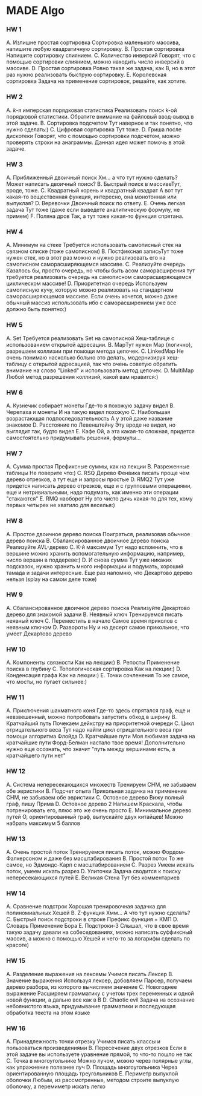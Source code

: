 # MADE Algo

### HW 1

A. Излишне простая сортировка Сортировка маленького массива, напишите любую квадратичную сортировку.
B. Простая сортировка Напишите сортировку слиянием.
C. Количество инверсий Говорят, что с помощью сортировки слиянием, можно находить число инверсий в массиве.
D. Простая сортировка Ровно такая же задача, как B, но в этот раз нужно реализовать быструю сортировку.
E. Королевская сортировка Задача на применение сортировок, решайте, как хотите.

### HW 2

A. $k$-я имперская порядковая статистика Реализовать поиск k-ой порядковой статистики. Обратите внимание на файловый ввод-вывод в этой задаче.
B. Сортировка подсчетом Тут наверное и так понятно, что нужно сделать:)
C. Цифровая сортировка Тут тоже.
D. Гриша после дискотеки Говорят, что с помощью сортировки подсчетом, можно проверять строки на анаграммы. Данная идея может помочь в этой задаче.

### HW 3

A. Приближенный двоичный поиск Хм... а что тут нужно сделать? Может написать двоичный поиск?
B. Быстрый поиск в массивеТут, вроде, тоже.
C. Квадратный корень и квадратный квадрат А вот тут какая-то вещественная функция, интересно, она монотонная или выпуклая?
D. Веревочки Двоичный поиск по ответу.
E. Очень легкая задача Тут тоже (даже если выведете аналитическую формулу, не примем)
F. Поляна дров Так, а тут тоже какая-то функция спрятана.

### HW 4

A. Минимум на стеке Требуется использовать самописный стек на связном списке (тоже самописном)
B. Постфиксная записьТут тоже нужен стек, но в этот раз можно и нужно реализовать его на самописном саморасширяющемся массиве.
C. Реализуйте очередь Казалось бы, просто очередь, но чтобы быть асом саморасширения тут требуется реализовать очередь на самописном саморасширяющемся циклическом массиве!
D. Приоритетная очередь Используем самописную кучу, которую можно реализовать на стандартном саморасширяющемся массиве. Если очень хочется, можно даже обычный массив использовать ибо с саморасширением уже все должно быть понятно:)

### HW 5

A. Set Требуется реализовать Set на самописной Хеш-таблице с использованием открытой адресации.
B. MapТут нужен Map (логично), разрешаем коллизии при помощи метода цепочек.
C. LinkedMap Не очень понимаю насколько больно это делать, модернизируя хеш-таблицу с открытой адресацией, так что очень советую обратить внимание на слово "Linked" и использовать метод цепочек.
D. MultiMap Любой метод разрешения коллизий, какой вам нравится:)

### HW 6

A. Кузнечик собирает монеты Где-то я похожую задачу видел
B. Черепаха и монеты И на такую видел похожую
C. Наибольшая возрастающая подпоследовательность А у этой даже название знакомое
D. Расстояние по Левенштейну Эту вроде не видел, но выглядит так, будто видел
E. Кафе Ой, а эта какая-то сложная, придется самостоятельно придумывать решения, формулы...

### HW 7

A. Сумма простая Префиксные суммы, как на лекции
B. Разреженные таблицы Не поверите что:)
C. RSQ Дерево Фенвика писать проще чем дерево отрезков, а тут еще и запросы простые
D. RMQ2 Тут уже придется написать дерево отрезков, еще и с групповыми операциями, еще и нетривиальными, надо подумать, как именно эти операции "стакаются"
E. RMQ наоборот Ну это чисто дичь какая-то для тех, кому первых четырех не хватило для веселья:)

### HW 8

A. Простое двоичное дерево поиска Поиграться, реализовав обычное дерево поиска
B. Сбалансированное двоичное дерево поиска Реализуйте AVL-дерево
C. K-й максимум Тут надо вспомнить, что в вершине можно хранить вспомогательную информацию, например, число вершин в поддереве:)
D. И снова сумма Тут уже никаких подсказок, нужно хранить много информации и подумать, хороший тамада и задачи интересные. Еще раз напомню, что Декартово дерево нельзя (splay на самом деле тоже)

### HW 9

A. Сбалансированное двоичное дерево поиска Реализуйте Декартово дерево для знакомой задачи
B. Неявный ключ Тренируемся писать неявный ключ
C. Переместить в начало Самое время приколов с неявным ключом
D. Развороты Ну и на десерт самое прикольное, что умеет Декартово дерево

### HW 10

A. Компоненты связности Как на лекции:)
B. Репосты Применение поиска в глубину
C. Топологическая сортировка Как на лекции:)
D. Конденсация графа Как на лекции:)
E. Точки сочленения То же самое, что мосты, но пугает сильнее:)

### HW 11

A. Приключения шахматного коня Где-то здесь спрятался граф, еще и невзвешенный, можно попробовать запустить обход в ширину
B. Кратчайший путь Почекаем дейкстру на приоритетной очереди
C. Цикл отрицательного веса Тут надо найти цикл отрицательного веса при помощи алгоритма Флойда
D. Кратчайшие пути Моя любимая задача на кратчайшие пути Форд-Белман настало твое время! Дополнительно нужно еще осознать, что значит "путь между вершинами есть, а кратчайшего пути нет"

### HW 12

A. Система непересекающихся множеств Тренируем СНМ, не забываем обе эвристики
B. Подсчет опыта Прикольная задачка на применение СНМ, не забываем обе эвристики
C. Остовное дерево Вижу полный граф, пишу Прима
D. Остовное дерево 2 Напишем Краскала, чтобы потренировать его, плюс это же очень просто
E. Минимальное дерево путей О, ориентированный граф, выпускайте двух китайцев!
Можно набрать максимум 5 баллов

### HW 13

A. Очень простой поток Тренируемся писать поток, можно Фордом-Фалкерсоном и даже без масштабирования
B. Простой поток То же самое, но Эдмондс-Карп с масштабированием
C. Разрез Умеем искать поток, умеем искать разрез
D. Улиточки Задача сводится к поиску непересекающихся путей
E. Великая Стена Тут без комментариев

### HW 14

A. Сравнение подстрок Хорошая тренировочная задачка для полиномиальных Хешей
B. Z-функция Хмм... А что тут нужно сделать?
C. Быстрый поиск подстроки в строке Префикс функция + КМП
D. Словарь Применение Бора
E. Подстроки-3 Слышал, что в свое время такую задачу давали на собеседованиях, можно написать суффиксный массив, а можно с помощью Хешей и чего-то за логарифм сделать по красоте)

### HW 15

A. Разделение выражения на лексемы Учимся писать Лексер
B. Значение выражения Используя лексер, добовляем Парсер, получаем дерево разбора, из которого вычисляем значение
C. Новогоднее выражение Расширяем грамматику с учетом трех переменных и одной новой функции, а дально все как в B
D. Chaotic evil Задача на осознание небоянистого языка, придумывание грамматики и последующая обработка текста на этом языке

### HW 16

A. Принадлежность точки отрезку Учимся писать классы и пользоваться произведениями
B. Пересечение двух отрезков Если в этой задаче вы используете уравнение прямой, то что-то пошло не так
C. Точка в многоугольнике Можно лучом, можно через полярные углы, как упражнение полезнее луч
D. Площадь многоугольника Через ориентированную площадь треугольников
E. Периметр выпуклой оболочки Любым, из рассмотренных, методом строите выпуклую оболочку, а перемиметр искать легко